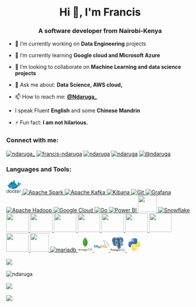 <h1 align="center">Hi 👋, I'm Francis</h1>
<h3 align="center">A software developer from Nairobi-Kenya</h3>
<!---
<p align="left"> <img src="https://komarev.com/ghpvc/?username=ndaruga&label=Profile%20views&color=0e75b6&style=flat" alt="Ndaruga" /> </p>
--->

<!--- <p align="left"> <a href="https://twitter.com/ndaruga_" target="blank"><img src="https://img.shields.io/twitter/follow/ndaruga_?logo=twitter&style=for-the-badge" alt="ndaruga_" /></a> </p> --->

- 🔭 I’m currently working on **Data Engineering** projects

- 🌱 I’m currently learning **Google cloud and Microsoft Azure**

- 👯 I’m looking to collaborate on **Machine Learning and data science projects**

- 💬 Ask me about: **Data Science, AWS cloud,**

- 📫 How to reach me: **[@Ndaruga_](https://twitter.com/Ndaruga_)**

- I speak Fluent **English** and some **Chinese Mandrin**

- ⚡ Fun fact: **I am not hilarious.**

<h3 align="left">Connect with me:</h3>
<p align="left">
<a href="https://twitter.com/ndaruga_" target="blank"><img align="center" src="https://user-images.githubusercontent.com/68260816/211199967-1e9bb95b-318f-4af3-8e79-cdd50bf1aa6d.png" alt="ndaruga_" height="35" width="40" /></a>
<a href="https://linkedin.com/in/francis-ndaruga" target="blank"><img align="center" src="https://user-images.githubusercontent.com/68260816/211200043-e635f942-85e1-45b2-b6c6-2a60c841a9a7.png" alt="francis-ndaruga" height="30" width="35" /></a>
<a href="https://stackoverflow.com/users/14882285/ndaruga" target="blank"><img align="center" src="https://user-images.githubusercontent.com/68260816/211200143-022ad559-7a71-4747-8406-293feaa34d20.png" alt="ndaruga" height="30" width="40" /></a>
<a href="https://kaggle.com/ndaruga" target="blank"><img align="center" src="https://raw.githubusercontent.com/rahuldkjain/github-profile-readme-generator/master/src/images/icons/Social/kaggle.svg" alt="ndaruga" height="30" width="40" /></a>
<a href="https://medium.com/@ndaruga" target="blank"><img align="center" src="https://raw.githubusercontent.com/rahuldkjain/github-profile-readme-generator/master/src/images/icons/Social/medium.svg" alt="@ndaruga" height="30" width="40" /></a>
</p>

<h3 align="left">Languages and Tools:</h3>
<p align="left"> 
<a href="https://www.docker.com/ndaruga" target="_blank" rel="noreferrer"> <img src="https://raw.githubusercontent.com/devicons/devicon/master/icons/docker/docker-original-wordmark.svg" alt="docker" width="40" height="40"/> </a> 
<a href="#"> <img src="https://www.vectorlogo.zone/logos/apache_spark/apache_spark-ar21.svg" alt="Apache Spark" width="40" height="40"/> </a>
<a href="#"> <img src="https://www.vectorlogo.zone/logos/apache_kafka/apache_kafka-ar21.svg" alt="Apache Kafka" width="40" height="40"/> </a>
<a href="#"> <img src="https://www.vectorlogo.zone/logos/elasticco_kibana/elasticco_kibana-ar21.svg" alt="Kibana" width="40" height="40"/> </a>
<a href="#"> <img src="https://www.vectorlogo.zone/logos/git-scm/git-scm-icon.svg" alt="Git" width="40" height="40"/> </a>
<a href="#"> <img src="https://www.vectorlogo.zone/logos/grafana/grafana-icon.svg" alt="Grafana" width="40" height="40"/> </a>
<a href="#"> <img src="https://www.vectorlogo.zone/logos/apache_hadoop/apache_hadoop-ar21.svg" alt="Apache Hadoop" width="50" height="40"/> </a>
<a href="#"> <img src="https://www.vectorlogo.zone/logos/google_cloud/google_cloud-ar21.svg" alt="Google Cloud" width="60" height="50"/> </a>
<a href="#"> <img src="https://www.vectorlogo.zone/logos/golang/golang-official.svg" alt="Go" width="40" height="40"/> </a>
<a href="#"> <img src="https://www.vectorlogo.zone/logos/microsoft_powerbi/microsoft_powerbi-icon.svg" alt="Power BI" width="40" height="40"/> </a>
<a href="#"> <img src="https://www.vectorlogo.zone/logos/prometheusio/prometheusio-ar21.svg" alt="" width="50" height="45"/> </a>
<a href="#"> <img src="https://www.vectorlogo.zone/logos/snowflake/snowflake-ar21.svg" alt="Snowflake" width="60" height="50"/> </a>
<a href="#"> <img src="https://www.vectorlogo.zone/logos/terraformio/terraformio-ar21.svg" alt="" width="60" height="50"/> </a>
<a href="#"> <img src="https://www.vectorlogo.zone/logos/databricks/databricks-ar21.svg" alt="" width="60" height="50"/> </a>
<a href="#"> <img src="https://www.vectorlogo.zone/logos/digitalocean/digitalocean-ar21.svg" alt="" width="60" height="50"/> </a>
<a href="#"> <img src="https://www.vectorlogo.zone/logos/fivetran/fivetran-ar21.svg" alt="" width="60" height="50"/> </a>
<a href="#"> <img src="https://www.vectorlogo.zone/logos/microsoft_azure/microsoft_azure-ar21.svg" alt="" width="60" height="50"/> </a>
<a href="#"> <img src="https://www.vectorlogo.zone/logos/cloudops/cloudops-ar21.svg" alt="" width="60" height="50"/> </a>
<a href="#"> <img src="https://www.vectorlogo.zone/logos/amazon_aws/amazon_aws-ar21.svg" alt="" width="60" height="50"/> </a>
<a href="#"> <img src="https://www.svgrepo.com/show/353380/airflow.svg" alt="" width="60" height="50"/> </a>
<a href="#"> <img src="https://www.svgrepo.com/show/353399/ansible.svg" alt="" width="50" height="50"/> </a>
<a href="https://mariadb.org/" target="_blank" rel="noreferrer"> <img src="https://www.vectorlogo.zone/logos/mariadb/mariadb-icon.svg" alt="mariadb" width="40" height="40"/> </a>
<a href="https://www.mongodb.com/" target="_blank" rel="noreferrer"> <img src="https://raw.githubusercontent.com/devicons/devicon/master/icons/mongodb/mongodb-original-wordmark.svg" alt="mongodb" width="40" height="40"/> </a>
<a href="https://www.mysql.com/" target="_blank" rel="noreferrer"> <img src="https://raw.githubusercontent.com/devicons/devicon/master/icons/mysql/mysql-original-wordmark.svg" alt="mysql" width="40" height="40"/> </a>
<a href="https://www.postgresql.org" target="_blank" rel="noreferrer"> <img src="https://raw.githubusercontent.com/devicons/devicon/master/icons/postgresql/postgresql-original-wordmark.svg" alt="postgresql" width="40" height="40"/> </a>
<a href="https://www.python.org" target="_blank" rel="noreferrer"> <img src="https://raw.githubusercontent.com/devicons/devicon/master/icons/python/python-original.svg" alt="python" width="40" height="40"/> </a>
</p>


<p><img align="center" src="https://github-readme-stats.vercel.app/api?username=Ndaruga&show_icons=true&include_all_commits=true&theme=radical" /></p>
<p><img align="center" src="https://github-readme-streak-stats.herokuapp.com/?user=Ndaruga&layout=compact&theme=radical" alt="ndaruga" /></p>
<p><img align="center" src="https://github-readme-stats.vercel.app/api/top-langs/?username=Ndaruga&layout=compact&theme=radical" /></p>
<!-- <p><img align="center" src="https://github-readme-activity-graph.cyclic.app/graph?username=Ndaruga&theme=github-compact" /></p> -->
<p><img align="center" src="https://github-readme-activity-graph.vercel.app/graph?username=Ndaruga&theme=github-compact" /></p>


